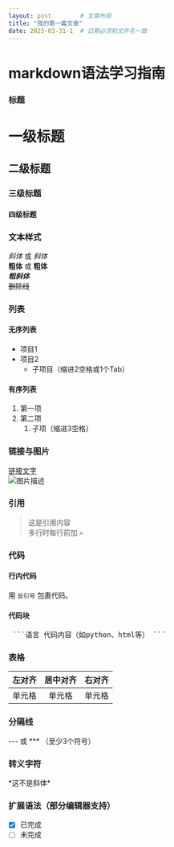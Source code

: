 ```yaml
---
layout: post        # 文章布局
title: "我的第一篇文章"
date: 2025-03-31-1  # 日期必须和文件名一致
---
```




# markdown语法学习指南

### 标题

# 一级标题

## 二级标题

### 三级标题

#### 四级标题

### 文本样式

*斜体* 或 _斜体_  
**粗体** 或 __粗体__  
***粗斜体***  
~~删除线~~  

### 列表

#### 无序列表

- 项目1
- 项目2
  - 子项目（缩进2空格或1个Tab）

#### 有序列表

1. 第一项
2. 第二项
   1. 子项（缩进3空格）

### 链接与图片

[链接文字](https://example.com)  
![图片描述](图片路径.jpg)  

### 引用

> 这是引用内容  
> 多行时每行前加 `>`

### 代码

#### 行内代码

用 `反引号` 包裹代码。



#### 代码块

<pre> ```语言 代码内容（如python、html等） ``` </pre>

### 表格

| 左对齐 | 居中对齐 | 右对齐 |
| :----- | :------: | -----: |
| 单元格 |  单元格  | 单元格 |

### 分隔线

--- 或 *** （至少3个符号）



### 转义字符

\*这不是斜体\*



### 扩展语法（部分编辑器支持）

- [x] 已完成
- [ ] 未完成